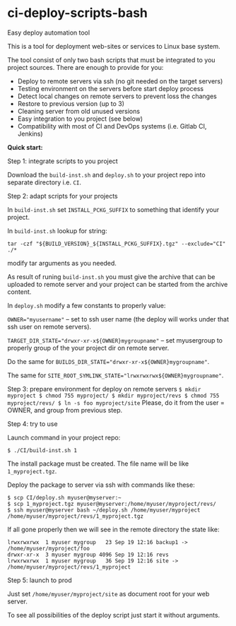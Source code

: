 # ci-deploy-scripts-bash
Easy deploy automation tool

This is a tool for deployment web-sites or services to Linux base system.

The tool consist of only two bash scripts that must be integrated to you project sources. There are enough to provide for you:
- Deploy to remote servers via ssh (no git needed on the target servers)
- Testing environment on the servers before start deploy process
- Detect local changes on remote servers to prevent loss the changes
- Restore to previous version (up to 3)
- Cleaning server from old unused versions
- Easy integration to you project (see below)
- Compatibility with most of CI and DevOps systems (i.e. Gitlab CI, Jenkins)

<b>Quick start:</b>

Step 1: integrate scripts to you project

Download the `build-inst.sh` and `deploy.sh` to your project repo into separate directory i.e. `CI`.

Step 2: adapt scripts for your projects

In `build-inst.sh` set `INSTALL_PCKG_SUFFIX` to something that identify your project. 

In `build-inst.sh` lookup for string:

`tar -czf "${BUILD_VERSION}_${INSTALL_PCKG_SUFFIX}.tgz" --exclude="CI" ./*`

modify tar arguments as you needed. 

As result of runing `build-inst.sh` you must give the archive that can be uploaded to remote server and your project can be started from the archive content.

In `deploy.sh` modify a few constants to properly value:

`OWNER="myusername"` – set to ssh user name (the deploy will works under that ssh user on remote servers).

`TARGET_DIR_STATE="drwxr-xr-x${OWNER}mygroupname"` – set myusergroup to properly group of the your project dir on remote server.

Do the same for `BUILDS_DIR_STATE="drwxr-xr-x${OWNER}mygroupname"`.

The same for `SITE_ROOT_SYMLINK_STATE="lrwxrwxrwx${OWNER}mygroupname"`.

Step 3: prepare environment for deploy on remote servers
`
$ mkdir myproject
$ chmod 755 myproject/
$ mkdir myproject/revs
$ chmod 755 myproject/revs/
$ ln -s foo myproject/site
`
Please, do it from the user = OWNER, and group from previous step.

Step 4: try to use

Launch command in your project repo:

`$ ./CI/build-inst.sh 1`

The install package must be created. The file name will be like `1_myproject.tgz`.

Deploy the package to server via ssh with commands like these:

```
$ scp CI/deploy.sh myuser@myserver:~
$ scp 1_myproject.tgz myuser@myserver:/home/myuser/myproject/revs/
$ ssh myuser@myserver bash ~/deploy.sh /home/myuser/myproject /home/myuser/myproject/revs/1_myproject.tgz
```

If all gone properly then we will see in the remote directory the state like:

```
lrwxrwxrwx  1 myuser mygroup   23 Sep 19 12:16 backup1 -> /home/myuser/myproject/foo
drwxr-xr-x  3 myuser mygroup 4096 Sep 19 12:16 revs
lrwxrwxrwx  1 myuser mygroup   36 Sep 19 12:16 site -> /home/myuser/myproject/revs/1_myproject
```

Step 5: launch to prod

Just set `/home/myuser/myproject/site` as document root for your web server.

To see all possibilities of the deploy script just start it without arguments.
